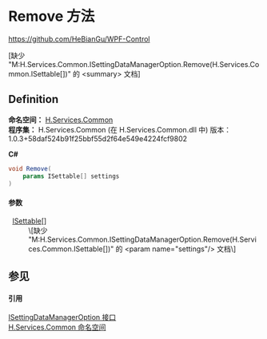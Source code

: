 # Remove 方法
https://github.com/HeBianGu/WPF-Control

\[缺少 "M:H.Services.Common.ISettingDataManagerOption.Remove(H.Services.Common.ISettable[])" 的 &lt;summary&gt; 文档\]



## Definition
**命名空间：** <a href="b9cdd84f-6623-a51a-f53b-465103ced202">H.Services.Common</a>  
**程序集：** H.Services.Common (在 H.Services.Common.dll 中) 版本：1.0.3+58daf524b91f25bbf55d2f64e549e4224fcf9802

**C#**
``` C#
void Remove(
	params ISettable[] settings
)
```



#### 参数
<dl><dt>  <a href="f71c8875-252b-383d-f889-640e23500533">ISettable</a>[]</dt><dd>\[缺少 "M:H.Services.Common.ISettingDataManagerOption.Remove(H.Services.Common.ISettable[])" 的 &lt;param name="settings"/&gt; 文档\]</dd></dl>

## 参见


#### 引用
<a href="69e8a112-7ef7-b153-5fb3-b455d1ea50a7">ISettingDataManagerOption 接口</a>  
<a href="b9cdd84f-6623-a51a-f53b-465103ced202">H.Services.Common 命名空间</a>  
